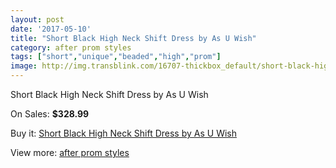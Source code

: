 ```yaml
---
layout: post
date: '2017-05-10'
title: "Short Black High Neck Shift Dress by As U Wish"
category: after prom styles
tags: ["short","unique","beaded","high","prom"]
image: http://img.transblink.com/16707-thickbox_default/short-black-high-neck-shift-dress-by-as-u-wish.jpg
---
```

Short Black High Neck Shift Dress by As U Wish

On Sales: **$328.99**
<a href="https://www.transblink.com/en/after-prom-styles/5276-short-black-high-neck-shift-dress-by-as-u-wish.html"><amp-img layout="responsive" width="600" height="600" src="//img.transblink.com/16707-thickbox_default/short-black-high-neck-shift-dress-by-as-u-wish.jpg" alt="Short Black High Neck Shift Dress by As U Wish 0" /></a>
<a href="https://www.transblink.com/en/after-prom-styles/5276-short-black-high-neck-shift-dress-by-as-u-wish.html"><amp-img layout="responsive" width="600" height="600" src="//img.transblink.com/16709-thickbox_default/short-black-high-neck-shift-dress-by-as-u-wish.jpg" alt="Short Black High Neck Shift Dress by As U Wish 1" /></a>
<a href="https://www.transblink.com/en/after-prom-styles/5276-short-black-high-neck-shift-dress-by-as-u-wish.html"><amp-img layout="responsive" width="600" height="600" src="//img.transblink.com/16708-thickbox_default/short-black-high-neck-shift-dress-by-as-u-wish.jpg" alt="Short Black High Neck Shift Dress by As U Wish 2" /></a>

Buy it: [Short Black High Neck Shift Dress by As U Wish](https://www.transblink.com/en/after-prom-styles/5276-short-black-high-neck-shift-dress-by-as-u-wish.html "Short Black High Neck Shift Dress by As U Wish")

View more: [after prom styles](https://www.transblink.com/en/55-after-prom-styles "after prom styles")